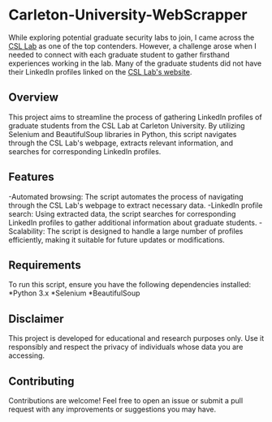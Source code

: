 # Carleton-University-WebScrapper
While exploring potential graduate security labs to join, I came across the <a href="https://security.scs.carleton.ca/people.html">CSL Lab</a> as one of the top contenders. However, a challenge arose when I needed to connect with each graduate student to gather firsthand experiences working in the lab. Many of the graduate students did not have their LinkedIn profiles linked on the <a href="https://security.scs.carleton.ca/people.html">CSL Lab's website</a>.

## Overview 
This project aims to streamline the process of gathering LinkedIn profiles of graduate students from the CSL Lab at Carleton University. By utilizing Selenium and BeautifulSoup libraries in Python, this script navigates through the CSL Lab's webpage, extracts relevant information, and searches for corresponding LinkedIn profiles.

## Features 

-Automated browsing: The script automates the process of navigating through the CSL Lab's webpage to extract necessary data.
-LinkedIn profile search: Using extracted data, the script searches for corresponding LinkedIn profiles to gather additional information about graduate students.
-Scalability: The script is designed to handle a large number of profiles efficiently, making it suitable for future updates or modifications.

## Requirements
To run this script, ensure you have the following dependencies installed:
*Python 3.x
*Selenium
*BeautifulSoup

## Disclaimer
This project is developed for educational and research purposes only. Use it responsibly and respect the privacy of individuals whose data you are accessing.

## Contributing
Contributions are welcome! Feel free to open an issue or submit a pull request with any improvements or suggestions you may have.
